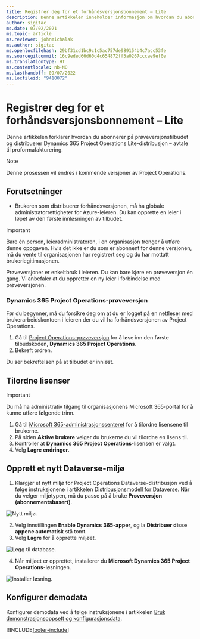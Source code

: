 ```yaml
---
title: Registrer deg for et forhåndsversjonsbonnement – Lite
description: Denne artikkelen inneholder informasjon om hvordan du abonnerer på og distribuerer Project Operations Lite-distribusjon – avtale til proformafakturering.
author: sigitac
ms.date: 07/02/2021
ms.topic: article
ms.reviewer: johnmichalak
ms.author: sigitac
ms.openlocfilehash: 29bf31cd1bc9c1c5ac757de989154b4c7acc53fe
ms.sourcegitcommit: 16c9eded66d60d4c654872ff5a0267cccae9ef0e
ms.translationtype: HT
ms.contentlocale: nb-NO
ms.lasthandoff: 09/07/2022
ms.locfileid: "9410072"
---
```

# <a name="sign-up-for-a-preview-subscription---lite"></a>Registrer deg for et forhåndsversjonsbonnement – Lite 

Denne artikkelen forklarer hvordan du abonnerer på prøveversjonstilbudet og distribuerer Dynamics 365 Project Operations Lite-distribusjon – avtale til proformafakturering.

> [!NOTE]
> Denne prosessen vil endres i kommende versjoner av Project Operations.

## <a name="prerequisites"></a>Forutsetninger
- Brukeren som distribuerer forhåndsversjonen, må ha globale administratorrettigheter for Azure-leieren. Du kan opprette en leier i løpet av den første innløsningen av tilbudet.

> [!IMPORTANT]
> Bare én person, leieradministratoren, i en organisasjon trenger å utføre denne oppgaven. Hvis det ikke er du som er abonnent for denne versjonen, må du vente til organisasjonen har registrert seg og du har mottatt brukerlegitimasjonen.
> 
> Prøveversjoner er enkeltbruk i leieren. Du kan bare kjøre en prøveversjon én gang. Vi anbefaler at du oppretter en ny leier i forbindelse med prøveversjonen.

### <a name="dynamics-365-project-operations-trial"></a>Dynamics 365 Project Operations-prøveversjon 

Før du begynner, må du forsikre deg om at du er logget på en nettleser med brukerarbeidskontoen i leieren der du vil ha forhåndsversjonen av Project Operations.

1. Gå til [Project Operations-prøveversjon](https://aka.ms/try-po) for å løse inn den første tilbudskoden, **Dynamics 365 Project Operations**.
2. Bekreft ordren.

  Du ser bekreftelsen på at tilbudet er innløst.

## <a name="assign-licenses"></a>Tilordne lisenser

> [!IMPORTANT]
> Du må ha administrativ tilgang til organisasjonens Microsoft 365-portal for å kunne utføre følgende trinn.


1. Gå til [Microsoft 365-administrasjonssenteret](https://portal.office.com/) for å tilordne lisensene til brukerne.
2. På siden **Aktive brukere** velger du brukerne du vil tilordne en lisens til.
3. Kontroller at **Dynamics 365 Project Operations**-lisensen er valgt. 
4. Velg **Lagre endringer**.

## <a name="create-a-new-dataverse-environment"></a>Opprett et nytt Dataverse-miljø

1. Klargjør et nytt miljø for Project Operations Dataverse-distribusjon ved å følge instruksjonene i artikkelen [Distribusjonsmodell for Dataverse](lite-deployment.md). Når du velger miljøtypen, må du passe på å bruke **Prøveversjon (abonnementsbasert)**.

  ![Nytt miljø.](./media/19CreateEnvironment.png)

2. Velg innstillingen **Enable Dynamics 365-apper**, og la **Distribuer disse appene automatisk** stå tomt.  
3. Velg **Lagre** for å opprette miljøet.

  ![Legg til database.](./media/20CreateEnvironment1.png)

4. Når miljøet er opprettet, installerer du **Microsoft Dynamics 365 Project Operations**-løsningen. 

![Installer løsning.](./media/21InstallSolution.png)

## <a name="set-up-demo-data"></a>Konfigurer demodata

Konfigurer demodata ved å følge instruksjonene i artikkelen [Bruk demonstrasjonsoppsett og konfigurasjonsdata](lite-apply-demo-setup-config-data.md).


[!INCLUDE[footer-include](../includes/footer-banner.md)]
